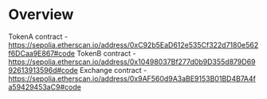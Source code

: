 # Overview
TokenA contract - https://sepolia.etherscan.io/address/0xC92b5EaD612e535Cf322d7180e562f6DCaa9E867#code
TokenB contract - https://sepolia.etherscan.io/address/0x10498037Bf277d0b9D355d879D6992613913596d#code
Exchange contract - https://sepolia.etherscan.io/address/0x9AF560d9A3aBE9153B01BD4B7A4fa59429453aC9#code
